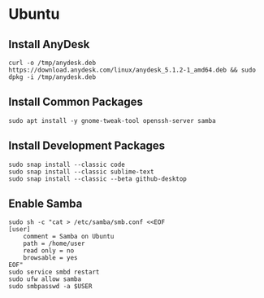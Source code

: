 # Ubuntu

## Install AnyDesk
```curl -o /tmp/anydesk.deb https://download.anydesk.com/linux/anydesk_5.1.2-1_amd64.deb && sudo dpkg -i /tmp/anydesk.deb```

## Install Common Packages
```sudo apt install -y gnome-tweak-tool openssh-server samba```

## Install Development Packages
```
sudo snap install --classic code
sudo snap install --classic sublime-text
sudo snap install --classic --beta github-desktop
```

## Enable Samba
```
sudo sh -c "cat > /etc/samba/smb.conf <<EOF
[user]
    comment = Samba on Ubuntu
    path = /home/user
    read only = no
    browsable = yes
EOF"
sudo service smbd restart
sudo ufw allow samba
sudo smbpasswd -a $USER
```
